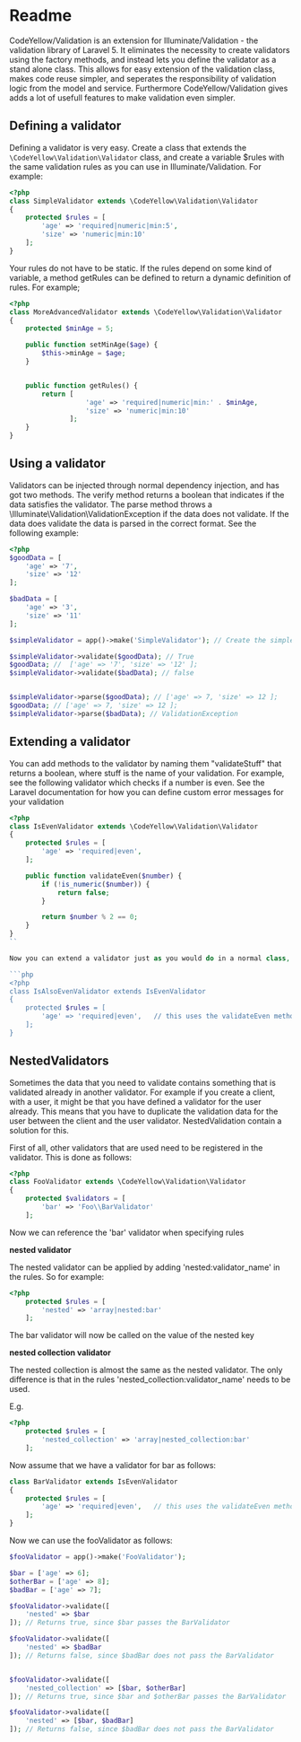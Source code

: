 # Readme

CodeYellow/Validation is an extension for Illuminate/Validation - the validation library of Laravel 5. It eliminates the necessity to create validators using
the factory methods, and instead lets you define the validator as a stand alone class. This allows for easy extension of the validation class, makes code reuse simpler,
and seperates the responsibility of validation logic from the model and service. Furthermore CodeYellow/Validation gives adds a lot of usefull features to make validation
even simpler.

## Defining a validator
Defining a validator is very easy. Create a class that extends the ```\CodeYellow\Validation\Validator``` class, and create a variable $rules with the same validation rules
as you can use in Illuminate/Validation. For example:


```php
<?php
class SimpleValidator extends \CodeYellow\Validation\Validator
{
    protected $rules = [
        'age' => 'required|numeric|min:5',
        'size' => 'numeric|min:10'
    ];
}
```

Your rules do not have to be static. If the rules depend on some kind of variable, a method getRules can be defined to return a dynamic definition of rules. For example;

```php
<?php
class MoreAdvancedValidator extends \CodeYellow\Validation\Validator
{
    protected $minAge = 5;

    public function setMinAge($age) {
        $this->minAge = $age;
    }


    public function getRules() {
        return [
                   'age' => 'required|numeric|min:' . $minAge,
                   'size' => 'numeric|min:10'
               ];
    }
}
```


## Using a validator

Validators can be injected through normal dependency injection, and has got two methods. The verify method returns a boolean that indicates if
the data satisfies the validator. The parse method throws a \Illuminate\Validation\ValidationException if the data does not validate. If the data does validate
the data is parsed in the correct format. See the following example:

```php
<?php
$goodData = [
    'age' => '7',
    'size' => '12'
];

$badData = [
    'age' => '3',
    'size' => '11'
];

$simpleValidator = app()->make('SimpleValidator'); // Create the simplevalidator as defined above

$simpleValidator->validate($goodData); // True
$goodData; //  ['age' => '7', 'size' => '12' ];
$simpleValidator->validate($badData); // false


$simpleValidator->parse($goodData); // ['age' => 7, 'size' => 12 ];
$goodData; // ['age' => 7, 'size' => 12 ];
$simpleValidator->parse($badData); // ValidationException

```

## Extending a validator

You can add methods to the validator by naming them "validateStuff" that returns a boolean, where stuff is the name of your validation. For example, see the following validator which checks if
a number is even. See the Laravel documentation for how you can define custom error messages for your validation

```php
<?php
class IsEvenValidator extends \CodeYellow\Validation\Validator
{
    protected $rules = [
        'age' => 'required|even',
    ];

    public function validateEven($number) {
        if (!is_numeric($number)) {
            return false;
        }

        return $number % 2 == 0;
    }
}
``

Now you can extend a validator just as you would do in a normal class, like this:

```php
<?php
class IsAlsoEvenValidator extends IsEvenValidator
{
    protected $rules = [
        'age' => 'required|even',   // this uses the validateEven method from the IsEvenValidator
    ];
}
```

## NestedValidators
Sometimes the data that you need to validate contains something that is validated already in another validator. For example if you create a client, with a user, it might be that you have defined a validator for the user already.
This means that you have to duplicate the validation data for the user between the client and the user validator. NestedValidation contain a solution for this.

First of all, other validators that are used need to be registered in the validator. This is done as follows:

```php
<?php
class FooValidator extends \CodeYellow\Validation\Validator
{
    protected $validators = [
        'bar' => 'Foo\\BarValidator'
    ];
```
Now we can reference the 'bar' validator when specifying rules

__nested validator__

The nested validator can be applied by adding 'nested:validator\_name' in the rules. So for example:

```php
<?php
    protected $rules = [
        'nested' => 'array|nested:bar'
    ];
```

The bar validator will now be called on the value of the nested key


__nested collection validator__

The nested collection is almost the same as the nested validator. The only difference is that in the rules 'nested\_collection:validator\_name' needs to be used.

E.g.
```php
<?php
    protected $rules = [
        'nested_collection' => 'array|nested_collection:bar'
    ];
```

Now assume that we have a validator for bar as follows:

```php
class BarValidator extends IsEvenValidator
{
    protected $rules = [
        'age' => 'required|even',   // this uses the validateEven method from the IsEvenValidator
    ];
}
```

Now we can use the fooValidator as follows:
```php
$fooValidator = app()->make('FooValidator');

$bar = ['age' => 6];
$otherBar = ['age' => 8];
$badBar = ['age' => 7];

$fooValidator->validate([
    'nested' => $bar
]); // Returns true, since $bar passes the BarValidator

$fooValidator->validate([
    'nested' => $badBar
]); // Returns false, since $badBar does not pass the BarValidator


$fooValidator->validate([
    'nested_collection' => [$bar, $otherBar]
]); // Returns true, since $bar and $otherBar passes the BarValidator

$fooValidator->validate([
    'nested' => [$bar, $badBar]
]); // Returns false, since $badBar does not pass the BarValidator
```
